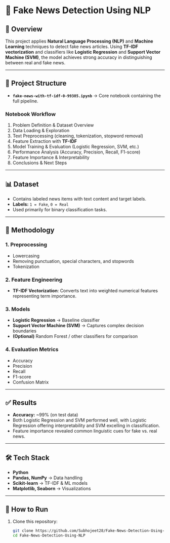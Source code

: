 # 📰 Fake News Detection Using NLP

## 📌 Overview
This project applies **Natural Language Processing (NLP)** and **Machine Learning** techniques to detect fake news articles. Using **TF-IDF vectorization** and classifiers like **Logistic Regression** and **Support Vector Machine (SVM)**, the model achieves strong accuracy in distinguishing between real and fake news.

---

## 📂 Project Structure
- **`fake-news-with-tf-idf-0-99385.ipynb`** → Core notebook containing the full pipeline.  

### Notebook Workflow
1. Problem Definition & Dataset Overview  
2. Data Loading & Exploration  
3. Text Preprocessing (cleaning, tokenization, stopword removal)  
4. Feature Extraction with **TF-IDF**  
5. Model Training & Evaluation (Logistic Regression, SVM, etc.)  
6. Performance Analysis (Accuracy, Precision, Recall, F1-score)  
7. Feature Importance & Interpretability  
8. Conclusions & Next Steps  

---

## 📊 Dataset
- Contains labeled news items with text content and target labels.  
- **Labels:** `1 = Fake`, `0 = Real`  
- Used primarily for binary classification tasks.  

---

## 🔧 Methodology

### 1. Preprocessing
- Lowercasing  
- Removing punctuation, special characters, and stopwords  
- Tokenization  

### 2. Feature Engineering
- **TF-IDF Vectorization**: Converts text into weighted numerical features representing term importance.  

### 3. Models
- **Logistic Regression** → Baseline classifier  
- **Support Vector Machine (SVM)** → Captures complex decision boundaries  
- **(Optional)** Random Forest / other classifiers for comparison  

### 4. Evaluation Metrics
- Accuracy  
- Precision  
- Recall  
- F1-score  
- Confusion Matrix  

---

## ✅ Results
- **Accuracy:** ~99% (on test data)  
- Both Logistic Regression and SVM performed well, with Logistic Regression offering interpretability and SVM excelling in classification.  
- Feature importance revealed common linguistic cues for fake vs. real news.  

---

## 🛠️ Tech Stack
- **Python**  
- **Pandas, NumPy** → Data handling  
- **Scikit-learn** → TF-IDF & ML models  
- **Matplotlib, Seaborn** → Visualizations  

---

## 🚀 How to Run
1. Clone this repository:  
   ```bash
   git clone https://github.com/Subhojeet28/Fake-News-Detection-Using-NLP.git
   cd Fake-News-Detection-Using-NLP

